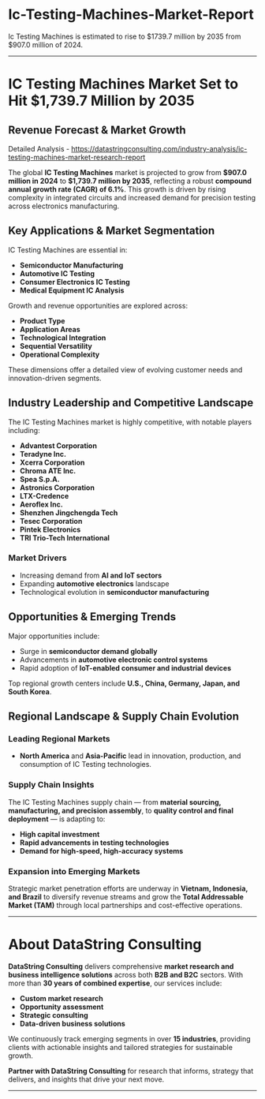 # Ic-Testing-Machines-Market-Report

Ic Testing Machines is estimated to rise to $1739.7 million by 2035 from $907.0 million of 2024. 

---

# **IC Testing Machines Market Set to Hit \$1,739.7 Million by 2035**

## **Revenue Forecast & Market Growth**

Detailed Analysis - https://datastringconsulting.com/industry-analysis/ic-testing-machines-market-research-report

The global **IC Testing Machines** market is projected to grow from **\$907.0 million in 2024** to **\$1,739.7 million by 2035**, reflecting a robust **compound annual growth rate (CAGR) of 6.1%**. This growth is driven by rising complexity in integrated circuits and increased demand for precision testing across electronics manufacturing.

## **Key Applications & Market Segmentation**

IC Testing Machines are essential in:

* **Semiconductor Manufacturing**
* **Automotive IC Testing**
* **Consumer Electronics IC Testing**
* **Medical Equipment IC Analysis**

Growth and revenue opportunities are explored across:

* **Product Type**
* **Application Areas**
* **Technological Integration**
* **Sequential Versatility**
* **Operational Complexity**

These dimensions offer a detailed view of evolving customer needs and innovation-driven segments.

## **Industry Leadership and Competitive Landscape**

The IC Testing Machines market is highly competitive, with notable players including:

* **Advantest Corporation**
* **Teradyne Inc.**
* **Xcerra Corporation**
* **Chroma ATE Inc.**
* **Spea S.p.A.**
* **Astronics Corporation**
* **LTX-Credence**
* **Aeroflex Inc.**
* **Shenzhen Jingchengda Tech**
* **Tesec Corporation**
* **Pintek Electronics**
* **TRI Trio-Tech International**

### **Market Drivers**

* Increasing demand from **AI and IoT sectors**
* Expanding **automotive electronics** landscape
* Technological evolution in **semiconductor manufacturing**

## **Opportunities & Emerging Trends**

Major opportunities include:

* Surge in **semiconductor demand globally**
* Advancements in **automotive electronic control systems**
* Rapid adoption of **IoT-enabled consumer and industrial devices**

Top regional growth centers include **U.S., China, Germany, Japan, and South Korea**.

## **Regional Landscape & Supply Chain Evolution**

### **Leading Regional Markets**

* **North America** and **Asia-Pacific** lead in innovation, production, and consumption of IC Testing technologies.

### **Supply Chain Insights**

The IC Testing Machines supply chain — from **material sourcing, manufacturing, and precision assembly**, to **quality control and final deployment** — is adapting to:

* **High capital investment**
* **Rapid advancements in testing technologies**
* **Demand for high-speed, high-accuracy systems**

### **Expansion into Emerging Markets**

Strategic market penetration efforts are underway in **Vietnam, Indonesia, and Brazil** to diversify revenue streams and grow the **Total Addressable Market (TAM)** through local partnerships and cost-effective operations.

---

# **About DataString Consulting**

**DataString Consulting** delivers comprehensive **market research and business intelligence solutions** across both **B2B and B2C** sectors. With more than **30 years of combined expertise**, our services include:

* **Custom market research**
* **Opportunity assessment**
* **Strategic consulting**
* **Data-driven business solutions**

We continuously track emerging segments in over **15 industries**, providing clients with actionable insights and tailored strategies for sustainable growth.

**Partner with DataString Consulting** for research that informs, strategy that delivers, and insights that drive your next move.

---
